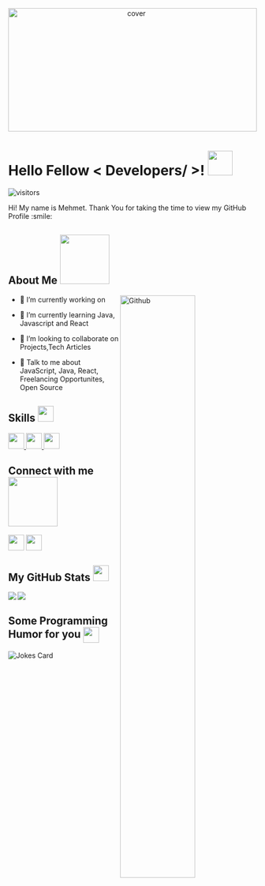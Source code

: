 <div align="center">
<img width="100%" height = "250px" src="https://cdn.pixabay.com/photo/2018/01/14/23/12/nature-3082832_1280.jpg" alt="cover" />
</div>

<h1> Hello Fellow < Developers/ >! <img src = "https://raw.githubusercontent.com/MartinHeinz/MartinHeinz/master/wave.gif" width = 50px> </h1>
<p align='center'>

![visitors](https://visitor-badge.glitch.me/badge?page_id=mehmetsimsek27.mehmetsimsek27)

</p>
<div size='20px'> Hi! My name is Mehmet. Thank You for taking the time to view my GitHub Profile :smile: 
</div>

<h2> About Me <img src = "https://media0.giphy.com/media/KDDpcKigbfFpnejZs6/giphy.gif?cid=ecf05e47oy6f4zjs8g1qoiystc56cu7r9tb8a1fe76e05oty&rid=giphy.gif" width = 100px></h2>

<img width="55%" align="right" alt="Github" src="https://raw.githubusercontent.com/onimur/.github/master/.resources/git-header.svg" />


- 🔭 I’m currently working on 

- 🌱 I’m currently learning Java, Javascript and  React  

- 👯 I’m looking to collaborate on Projects,Tech Articles 

- 💬 Talk to me about JavaScript, Java, React, Freelancing Opportunites, Open Source 

<h2> Skills <img src = "https://media2.giphy.com/media/QssGEmpkyEOhBCb7e1/giphy.gif?cid=ecf05e47a0n3gi1bfqntqmob8g9aid1oyj2wr3ds3mg700bl&rid=giphy.gif" width = 32px> </h2>
<a href= https://github.com/mehmetsimsek27?tab=repositories&q=&type=&language=reactjs&sort= > <img width ='32px' src ='https://raw.githubusercontent.com/mehmetsimsek27/githubAboutMeGenerator/main/icons/reactjs.svg'> </a>
<a href= https://github.com/mehmetsimsek27?tab=repositories&q=&type=&language=javascript&sort= > <img width ='32px' src ='https://raw.githubusercontent.com/mehmetsimsek27/githubAboutMeGenerator/main/icons/javascript.svg'> </a>
<a href= https://github.com/mehmetsimsek27?tab=repositories&q=&type=&language=java&sort= > <img width ='32px' src ='https://raw.githubusercontent.com/mehmetsimsek27/githubAboutMeGenerator/main/icons/java.svg'> </a>


<h2> Connect with me <img src='https://raw.githubusercontent.com/ShahriarShafin/ShahriarShafin/main/Assets/handshake.gif' width="100px"> </h2>
<a href = 'https://www.linkedin.com/in/mehmet-simsek-71baa2204'> <img width = '32px' align= 'center' src="https://raw.githubusercontent.com/mehmetsimsek27/githubAboutMeGenerator/main/icons/linked-in-alt.svg"/></a> 
<a href = 'https://www.github.com/mehmetsimsek27'> <img width = '32px' align= 'center' src="https://raw.githubusercontent.com/mehmetsimsek27/githubAboutMeGenerator/main/icons/github.svg"/></a> 



<h2> My GitHub Stats <img src='https://media1.giphy.com/media/du3J3cXyzhj75IOgvA/giphy.gif?cid=ecf05e47x2g034i9pzwtzzsd3xgg2w9nr94t4tflbbgo3008&rid=giphy.gif' width='32px'> </h2>

<a href="https://github.com/mehmetsimsek27/github-readme-stats">
<img align="left" src="https://github-readme-stats.vercel.app/api?username=mehmetsimsek27&count_private=true&show_icons=true&theme=default" />
</a>
<a href="https://github.com/mehmetsimsek27/convoychat">
<img align="center" src="https://github-readme-stats.vercel.app/api/top-langs/?username=mehmetsimsek27&theme=default" />
</a>

<h2> Some Programming Humor for you <img align ='center' src='https://media2.giphy.com/media/UQDSBzfyiBKvgFcSTw/giphy.gif?cid=ecf05e47p3cd513axbek3f56ti3jzizq8hincw20jauyyfyw&rid=giphy.gif' width = '32px'></h2>

![Jokes Card](https://readme-jokes.vercel.app/api?theme=default)



